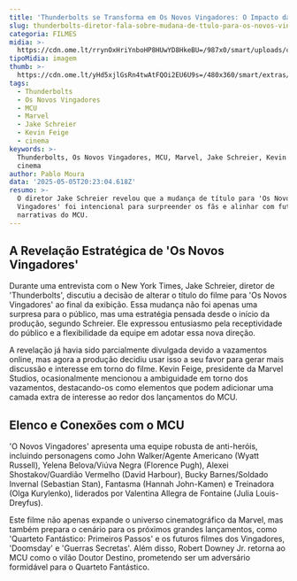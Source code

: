 ```yaml
---
title: 'Thunderbolts se Transforma em Os Novos Vingadores: O Impacto da Mudança no MCU'
slug: thunderbolts-diretor-fala-sobre-mudana-de-ttulo-para-os-novos-vingadores
categoria: FILMES
midia: >-
  https://cdn.ome.lt/rrynOxHriYnboHP8HUwYD8HkeBU=/987x0/smart/uploads/conteudo/fotos/thunderbolts-2_cZ1GeEs.jpg
tipoMidia: imagem
thumb: >-
  https://cdn.ome.lt/yHd5xjlGsRn4twAtFQOi2EU6U9s=/480x360/smart/extras/conteudos/thunderbolts_dAbNWAc.png
tags:
  - Thunderbolts
  - Os Novos Vingadores
  - MCU
  - Marvel
  - Jake Schreier
  - Kevin Feige
  - cinema
keywords: >-
  Thunderbolts, Os Novos Vingadores, MCU, Marvel, Jake Schreier, Kevin Feige,
  cinema
author: Pablo Moura
data: '2025-05-05T20:23:04.618Z'
resumo: >-
  O diretor Jake Schreier revelou que a mudança de título para 'Os Novos
  Vingadores' foi intencional para surpreender os fãs e alinhar com futuras
  narrativas do MCU.
---
```


## A Revelação Estratégica de 'Os Novos Vingadores' 

Durante uma entrevista com o New York Times, Jake Schreier, diretor de 'Thunderbolts', discutiu a decisão de alterar o título do filme para 'Os Novos Vingadores' ao final da exibição. Essa mudança não foi apenas uma surpresa para o público, mas uma estratégia pensada desde o início da produção, segundo Schreier. Ele expressou entusiasmo pela receptividade do público e a flexibilidade da equipe em adotar essa nova direção. 

A revelação já havia sido parcialmente divulgada devido a vazamentos online, mas agora a produção decidiu usar isso a seu favor para gerar mais discussão e interesse em torno do filme. Kevin Feige, presidente da Marvel Studios, ocasionalmente mencionou a ambiguidade em torno dos vazamentos, destacando-os como elementos que podem adicionar uma camada extra de interesse ao redor dos lançamentos do MCU. 

## Elenco e Conexões com o MCU 

'O Novos Vingadores' apresenta uma equipe robusta de anti-heróis, incluindo personagens como John Walker/Agente Americano (Wyatt Russell), Yelena Belova/Viúva Negra (Florence Pugh), Alexei Shostakov/Guardião Vermelho (David Harbour), Bucky Barnes/Soldado Invernal (Sebastian Stan), Fantasma (Hannah John-Kamen) e Treinadora (Olga Kurylenko), liderados por Valentina Allegra de Fontaine (Julia Louis-Dreyfus). 

Este filme não apenas expande o universo cinematográfico da Marvel, mas também prepara o cenário para os próximos grandes lançamentos, como 'Quarteto Fantástico: Primeiros Passos' e os futuros filmes dos Vingadores, 'Doomsday' e 'Guerras Secretas'. Além disso, Robert Downey Jr. retorna ao MCU como o vilão Doutor Destino, prometendo ser um adversário formidável para o Quarteto Fantástico.
